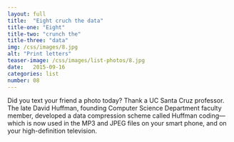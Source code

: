 ```yaml
---
layout: full
title:  "Eight cruch the data"
title-one: "Eight"
title-two: "crunch the"
title-three: "data"
img: /css/images/8.jpg
alt: "Print letters"
teaser-image: /css/images/list-photos/8.jpg
date:   2015-09-16
categories: list
number: 08
---
```

Did you text your friend a photo today? Thank a 
UC Santa Cruz professor. The late David Huffman, founding Computer Science Department faculty member, developed a data compression scheme called Huffman coding—which is now used in the MP3 and JPEG files on your smart phone, and on your high-definition television.